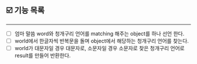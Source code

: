## ☑️ 기능 목록
---
- [ ] 엄마 말씀 word와 청개구리 언어를 matching 해주는 object를 하나 선언 한다.
- [ ] world에서 한글자씩 반복문을 돌며 object에서 해당하는 청개구리 언어를 찾는다.
- [ ] world가 대문자일 경우 대문자로, 소문자일 경우 소문자로 찾은 청개구리 언어로 result를 만들어 반환한다.